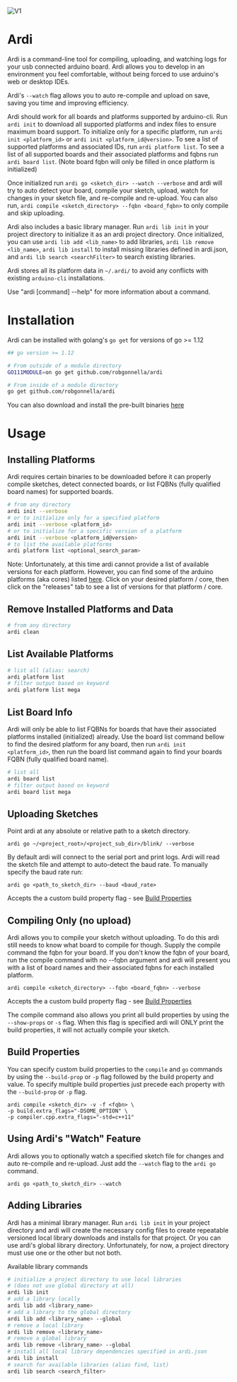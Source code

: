 ![V1](https://github.com/robgonnella/ardi/workflows/V1/badge.svg)

# Ardi

Ardi is a command-line tool for compiling, uploading, and watching logs for
your usb connected arduino board. Ardi allows you to develop in an environment
you feel comfortable, without being forced to use arduino's web or desktop IDEs.

Ardi's `--watch` flag allows you to auto re-compile and upload on save, saving
you time and improving efficiency.

Ardi should work for all boards and platforms supported by arduino-cli.
Run `ardi init` to download all supported platforms and index files to ensure
maximum board support. To initialize only for a specific platform, run
`ardi init <platform_id>` or `ardi init <platform_id@version>`. To see a list of
supported platforms and associated IDs, run `ardi platform list`. To see a list
of all supported boards and their associated platforms and fqbns run
`ardi board list`.
(Note board fqbn will only be filled in once platform is initialized)

Once initialized run `ardi go <sketch_dir> --watch --verbose` and ardi will try
to auto detect your board, compile your sketch, upload, watch for changes in
your sketch file, and re-compile and re-upload. You can also run,
`ardi compile <sketch_directory> --fqbn <board_fqbn>` to only compile and
skip uploading.

Ardi also includes a basic library manager. Run `ardi lib init` in your project
directory to initialize it as an ardi project directory. Once initialized,
you can use `ardi lib add <lib_name>` to add libraries,
`ardi lib remove <lib_name>`, `ardi lib install` to install missing libraries
defined in ardi.json, and `ardi lib search <searchFilter>` to search existing
libraries.

Ardi stores all its platform data in `~/.ardi/` to avoid any conflicts with
existing `arduino-cli` installations.

Use "ardi [command] --help" for more information about a command.

# Installation

Ardi can be installed with golang's `go get` for versions of go >= 1.12

```bash
## go version >= 1.12

# From outside of a module directory
GO111MODULE=on go get github.com/robgonnella/ardi

# From inside of a module directory
go get github.com/robgonnella/ardi
```

You can also download and install the pre-built binaries
[here](https://github.com/robgonnella/ardi/releases)

# Usage

## Installing Platforms

Ardi requires certain binaries to be downloaded before it can properly compile
sketches, detect connected boards, or list FQBNs (fully qualified board names)
for supported boards.

```bash
# from any directory
ardi init --verbose
# or to initialize only for a specified platform
ardi init --verbose <platform_id>
# or to initialize for a specific version of a platform
ardi init --verbose <platform_id@version>
# to list the available platforms
ardi platform list <optional_search_param>
```

Note: Unfortunately, at this time ardi cannot provide a list of available
versions for each platform. However, you can find some of the arduino
platforms (aka cores) listed
[here](https://github.com/arduino?utf8=%E2%9C%93&q=core&type=&language=). Click
on your desired platform / core, then click on the "releases" tab to see
a list of versions for that platform / core.

## Remove Installed Platforms and Data

```bash
# from any directory
ardi clean
```

## List Available Platforms

```bash
# list all (alias: search)
ardi platform list
# filter output based on keyword
ardi platform list mega
```

## List Board Info

Ardi will only be able to list FQBNs for boards that have their associated
platforms installed (initialized) already. Use the board list command
bellow to find the desired platform for any board, then run
`ardi init <platform_id>`, then run the board list command again to find your
boards FQBN (fully qualified board name).

```bash
# list all
ardi board list
# filter output based on keyword
ardi board list mega
```

## Uploading Sketches

Point ardi at any absolute or relative path to a sketch directory.

    ardi go ~/<project_root>/<project_sub_dir>/blink/ --verbose

By default ardi will connect to the serial port and print logs. Ardi will read
the sketch file and attempt to auto-detect the baud rate. To manually specify
the baud rate run:

    ardi go <path_to_sketch_dir> --baud <baud_rate>

Accepts the a custom build property flag - see
[Build Properties](#Build-Properties)

## Compiling Only (no upload)

Ardi allows you to compile your sketch without uploading. To do this ardi still
needs to know what board to compile for though. Supply the compile command the
fqbn for your board. If you don't know the fqbn of your board, run the compile
command with no --fqbn argument and ardi will present you with a list of board
names and their associated fqbns for each installed platform.

    ardi compile <sketch_directory> --fqbn <board_fqbn> --verbose

Accepts the a custom build property flag - see
[Build Properties](#Build-Properties)

The compile command also allows you print all build properties by using the
`--show-props` or `-s` flag. When this flag is specified ardi will ONLY
print the build properties, it will not actually compile your sketch.

## Build Properties

You can specify custom build properties to the `compile` and `go` commands by
using the `--build-prop` or `-p` flag followed by the build property and value.
To specify multiple build properties just precede each property with the
`--build-prop` or `-p` flag.

    ardi compile <sketch_dir> -v -f <fqbn> \
    -p build.extra_flags="-DSOME_OPTION" \
    -p compiler.cpp.extra_flags="-std=c++11"

## Using Ardi's "Watch" Feature

Ardi allows you to optionally watch a specified sketch file for changes and
auto re-compile and re-upload. Just add the `--watch` flag to the `ardi go`
command.

    ardi go <path_to_sketch_dir> --watch

## Adding Libraries

Ardi has a minimal library manager. Run `ardi lib init` in your project
directory and ardi will create the necessary config files to create repeatable
versioned local library downloads and installs for that project. Or you can use
ardi's global library directory. Unfortunately, for now, a project directory
must use one or the other but not both.

Available library commands

```bash
# initialize a project directory to use local libraries
# (does not use global directory at all)
ardi lib init
# add a library locally
ardi lib add <library_name>
# add a library to the global directory
ardi lib add <library_name> --global
# remove a local library
ardi lib remove <library_name>
# remove a global library
ardi lib remove <library_name> --global
# install all local library dependencies specified in ardi.json
ardi lib install
# search for available libraries (alias find, list)
ardi lib search <search_filter>
```

[arduino-cli]: https://github.com/arduino/arduino-cli
